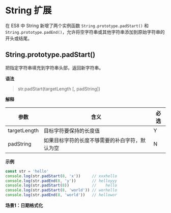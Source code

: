 # String 扩展

在 ES8 中 String 新增了两个实例函数 `String.prototype.padStart()` 和 `String.prototype.padEnd()`，允许将空字符串或其他字符串添加到原始字符串的开头或结尾。

## String.prototype.padStart()

把指定字符串填充到字符串头部，返回新字符串。

**语法**

> str.padStart(targetLength [, padString])

**解释**

| 参数          | 含义                                   | 必选 |
| ------------ | -------------------------------------- | ---- |
| targetLength | 目标字符要保持的长度值                     | Y   |
| padString    | 如果目标字符的长度不够需要的补白字符，默认为空  | N   |

**示例**

```javascript
const str = 'hello'
console.log(str.padStart(8, 'x'))     // xxxhello
console.log(str.padEnd(8, 'y'))       // helloyyy
console.log(str.padStart(8))          //    hello
console.log(str.padStart(8, 'world')) // worhello
console.log(str.padEnd(8, 'world'))   // hellowor
```

**场景1：日期格式化**
